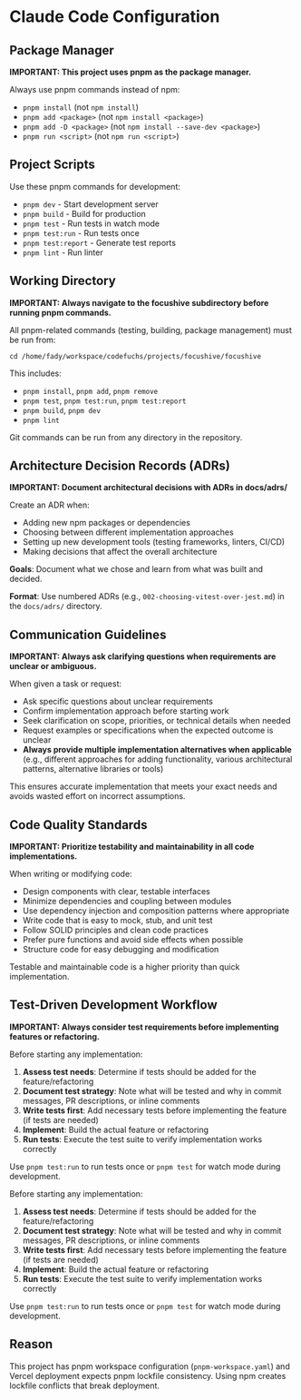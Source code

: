 # Claude Code Configuration

## Package Manager

**IMPORTANT: This project uses pnpm as the package manager.**

Always use pnpm commands instead of npm:
- `pnpm install` (not `npm install`)
- `pnpm add <package>` (not `npm install <package>`)
- `pnpm add -D <package>` (not `npm install --save-dev <package>`)
- `pnpm run <script>` (not `npm run <script>`)

## Project Scripts

Use these pnpm commands for development:
- `pnpm dev` - Start development server
- `pnpm build` - Build for production
- `pnpm test` - Run tests in watch mode
- `pnpm test:run` - Run tests once
- `pnpm test:report` - Generate test reports
- `pnpm lint` - Run linter

## Working Directory

**IMPORTANT: Always navigate to the focushive subdirectory before running pnpm commands.**

All pnpm-related commands (testing, building, package management) must be run from:
```
cd /home/fady/workspace/codefuchs/projects/focushive/focushive
```

This includes:
- `pnpm install`, `pnpm add`, `pnpm remove`
- `pnpm test`, `pnpm test:run`, `pnpm test:report`
- `pnpm build`, `pnpm dev`
- `pnpm lint`

Git commands can be run from any directory in the repository.

## Architecture Decision Records (ADRs)

**IMPORTANT: Document architectural decisions with ADRs in docs/adrs/**

Create an ADR when:
- Adding new npm packages or dependencies
- Choosing between different implementation approaches
- Setting up new development tools (testing frameworks, linters, CI/CD)
- Making decisions that affect the overall architecture

**Goals**: Document what we chose and learn from what was built and decided.

**Format**: Use numbered ADRs (e.g., `002-choosing-vitest-over-jest.md`) in the `docs/adrs/` directory.

## Communication Guidelines

**IMPORTANT: Always ask clarifying questions when requirements are unclear or ambiguous.**

When given a task or request:
- Ask specific questions about unclear requirements
- Confirm implementation approach before starting work
- Seek clarification on scope, priorities, or technical details when needed
- Request examples or specifications when the expected outcome is unclear
- **Always provide multiple implementation alternatives when applicable** (e.g., different approaches for adding functionality, various architectural patterns, alternative libraries or tools)

This ensures accurate implementation that meets your exact needs and avoids wasted effort on incorrect assumptions.

## Code Quality Standards

**IMPORTANT: Prioritize testability and maintainability in all code implementations.**

When writing or modifying code:
- Design components with clear, testable interfaces
- Minimize dependencies and coupling between modules
- Use dependency injection and composition patterns where appropriate
- Write code that is easy to mock, stub, and unit test
- Follow SOLID principles and clean code practices
- Prefer pure functions and avoid side effects when possible
- Structure code for easy debugging and modification

Testable and maintainable code is a higher priority than quick implementation.

## Test-Driven Development Workflow

**IMPORTANT: Always consider test requirements before implementing features or refactoring.**

Before starting any implementation:
1. **Assess test needs**: Determine if tests should be added for the feature/refactoring
2. **Document test strategy**: Note what will be tested and why in commit messages, PR descriptions, or inline comments
3. **Write tests first**: Add necessary tests before implementing the feature (if tests are needed)
4. **Implement**: Build the actual feature or refactoring
5. **Run tests**: Execute the test suite to verify implementation works correctly

Use `pnpm test:run` to run tests once or `pnpm test` for watch mode during development.

Before starting any implementation:
1. **Assess test needs**: Determine if tests should be added for the feature/refactoring
2. **Document test strategy**: Note what will be tested and why in commit messages, PR descriptions, or inline comments
3. **Write tests first**: Add necessary tests before implementing the feature (if tests are needed)
4. **Implement**: Build the actual feature or refactoring
5. **Run tests**: Execute the test suite to verify implementation works correctly

Use `pnpm test:run` to run tests once or `pnpm test` for watch mode during development.

## Reason
This project has pnpm workspace configuration (`pnpm-workspace.yaml`) and Vercel deployment expects pnpm lockfile consistency. Using npm creates lockfile conflicts that break deployment.
